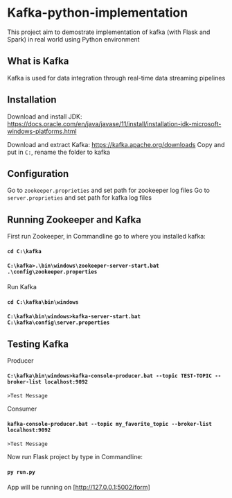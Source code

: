 # Kafka-python-implementation
This project aim to demostrate implementation of kafka (with Flask and Spark) in real world using Python environment

## What is Kafka
Kafka is used for data integration through real-time data streaming pipelines 

## Installation
Download and install JDK: https://docs.oracle.com/en/java/javase/11/install/installation-jdk-microsoft-windows-platforms.html

Download and extract Kafka: https://kafka.apache.org/downloads
Copy and put in `C:`, rename the folder to kafka

## Configuration
Go to `zookeeper.proprieties` and set path for zookeeper log files
Go to `server.proprieties` and set path for kafka log files

## Running Zookeeper and Kafka
First run Zookeeper, in Commandline go to where you installed kafka:
#### `cd C:\kafka`
#### `C:\kafka>.\bin\windows\zookeeper-server-start.bat .\config\zookeeper.properties`

Run Kafka
#### `cd C:\kafka\bin\windows`
#### `C:\kafka\bin\windows>kafka-server-start.bat C:\kafka\config\server.properties`

## Testing Kafka
Producer
#### `C:\kafka\bin\windows>kafka-console-producer.bat --topic TEST-TOPIC --broker-list localhost:9092`
`>Test Message`

Consumer
#### `kafka-console-producer.bat --topic my_favorite_topic --broker-list localhost:9092`
`>Test Message`

Now run Flask project by type in Commandline:
#### `py run.py`

App will be running on [http://127.0.0.1:5002/form]